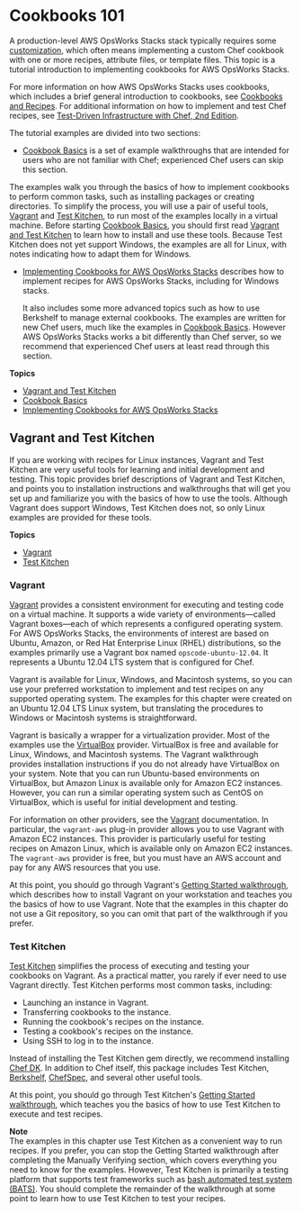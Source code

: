 # Cookbooks 101<a name="cookbooks-101"></a>

A production\-level AWS OpsWorks Stacks stack typically requires some [customization](customizing.md), which often means implementing a custom Chef cookbook with one or more recipes, attribute files, or template files\. This topic is a tutorial introduction to implementing cookbooks for AWS OpsWorks Stacks\.

For more information on how AWS OpsWorks Stacks uses cookbooks, which includes a brief general introduction to cookbooks, see [Cookbooks and Recipes](workingcookbook.md)\. For additional information on how to implement and test Chef recipes, see [Test\-Driven Infrastructure with Chef, 2nd Edition](http://www.amazon.com/Test-Driven-Infrastructure-Chef-Behavior-Driven-Development/dp/1449372201/ref=sr_1_fkmr0_1?ie=UTF8&qid=1405556803&sr=8-1-fkmr0&keywords=Test-Driven+Infrastructure+with+Chef%2C+2nd+Edition)\.

The tutorial examples are divided into two sections:
+  [Cookbook Basics](cookbooks-101-basics.md) is a set of example walkthroughs that are intended for users who are not familiar with Chef; experienced Chef users can skip this section\.

  The examples walk you through the basics of how to implement cookbooks to perform common tasks, such as installing packages or creating directories\. To simplify the process, you will use a pair of useful tools, [Vagrant](http://docs.vagrantup.com/v2/) and [Test Kitchen](http://kitchen.ci/), to run most of the examples locally in a virtual machine\. Before starting [Cookbook Basics](cookbooks-101-basics.md), you should first read [Vagrant and Test Kitchen](#cookbooks-101-tools) to learn how to install and use these tools\. Because Test Kitchen does not yet support Windows, the examples are all for Linux, with notes indicating how to adapt them for Windows\.
+ [Implementing Cookbooks for AWS OpsWorks Stacks](cookbooks-101-opsworks.md) describes how to implement recipes for AWS OpsWorks Stacks, including for Windows stacks\.

  It also includes some more advanced topics such as how to use Berkshelf to manage external cookbooks\. The examples are written for new Chef users, much like the examples in [Cookbook Basics](cookbooks-101-basics.md)\. However AWS OpsWorks Stacks works a bit differently than Chef server, so we recommend that experienced Chef users at least read through this section\.

**Topics**
+ [Vagrant and Test Kitchen](#cookbooks-101-tools)
+ [Cookbook Basics](cookbooks-101-basics.md)
+ [Implementing Cookbooks for AWS OpsWorks Stacks](cookbooks-101-opsworks.md)

## Vagrant and Test Kitchen<a name="cookbooks-101-tools"></a>

If you are working with recipes for Linux instances, Vagrant and Test Kitchen are very useful tools for learning and initial development and testing\. This topic provides brief descriptions of Vagrant and Test Kitchen, and points you to installation instructions and walkthroughs that will get you set up and familiarize you with the basics of how to use the tools\. Although Vagrant does support Windows, Test Kitchen does not, so only Linux examples are provided for these tools\.

**Topics**
+ [Vagrant](#cookbooks-101-tools-vagrant)
+ [Test Kitchen](#cookbooks-101-tools-test-kitchen)

### Vagrant<a name="cookbooks-101-tools-vagrant"></a>

[Vagrant](http://docs.vagrantup.com/v2/) provides a consistent environment for executing and testing code on a virtual machine\. It supports a wide variety of environments—called Vagrant boxes—each of which represents a configured operating system\. For AWS OpsWorks Stacks, the environments of interest are based on Ubuntu, Amazon, or Red Hat Enterprise Linux \(RHEL\) distributions, so the examples primarily use a Vagrant box named `opscode-ubuntu-12.04`\. It represents a Ubuntu 12\.04 LTS system that is configured for Chef\.

Vagrant is available for Linux, Windows, and Macintosh systems, so you can use your preferred workstation to implement and test recipes on any supported operating system\. The examples for this chapter were created on an Ubuntu 12\.04 LTS Linux system, but translating the procedures to Windows or Macintosh systems is straightforward\.

Vagrant is basically a wrapper for a virtualization provider\. Most of the examples use the [VirtualBox](https://www.virtualbox.org/) provider\. VirtualBox is free and available for Linux, Windows, and Macintosh systems\. The Vagrant walkthrough provides installation instructions if you do not already have VirtualBox on your system\. Note that you can run Ubuntu\-based environments on VirtualBox, but Amazon Linux is available only for Amazon EC2 instances\. However, you can run a similar operating system such as CentOS on VirtualBox, which is useful for initial development and testing\.

For information on other providers, see the [Vagrant](http://docs.vagrantup.com/v2/) documentation\. In particular, the `vagrant-aws` plug\-in provider allows you to use Vagrant with Amazon EC2 instances\. This provider is particularly useful for testing recipes on Amazon Linux, which is available only on Amazon EC2 instances\. The `vagrant-aws` provider is free, but you must have an AWS account and pay for any AWS resources that you use\.

At this point, you should go through Vagrant's [Getting Started walkthrough](http://docs.vagrantup.com/v2/getting-started/index.html), which describes how to install Vagrant on your workstation and teaches you the basics of how to use Vagrant\. Note that the examples in this chapter do not use a Git repository, so you can omit that part of the walkthrough if you prefer\.

### Test Kitchen<a name="cookbooks-101-tools-test-kitchen"></a>

[Test Kitchen](http://kitchen.ci/) simplifies the process of executing and testing your cookbooks on Vagrant\. As a practical matter, you rarely if ever need to use Vagrant directly\. Test Kitchen performs most common tasks, including:
+ Launching an instance in Vagrant\.
+ Transferring cookbooks to the instance\.
+ Running the cookbook's recipes on the instance\.
+ Testing a cookbook's recipes on the instance\.
+ Using SSH to log in to the instance\.

Instead of installing the Test Kitchen gem directly, we recommend installing [Chef DK](https://downloads.chef.io/chef-dk/)\. In addition to Chef itself, this package includes Test Kitchen, [Berkshelf](http://berkshelf.com/), [ChefSpec](https://docs.chef.io/chefspec.html), and several other useful tools\.

At this point, you should go through Test Kitchen's [Getting Started walkthrough](http://kitchen.ci/), which teaches you the basics of how to use Test Kitchen to execute and test recipes\. 

**Note**  
The examples in this chapter use Test Kitchen as a convenient way to run recipes\. If you prefer, you can stop the Getting Started walkthrough after completing the Manually Verifying section, which covers everything you need to know for the examples\. However, Test Kitchen is primarily a testing platform that supports test frameworks such as [bash automated test system \(BATS\)](https://github.com/sstephenson/bats)\. You should complete the remainder of the walkthrough at some point to learn how to use Test Kitchen to test your recipes\.